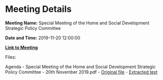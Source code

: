 # Meeting Details

**Meeting Name:** Special Meeting of the Home and Social Development Strategic Policy Committee

**Date and Time:** 2019-11-20 12:00:00

**[Link to Meeting](https://www.limerick.ie/council/whats-on/special-meeting-home-and-social-development-strategic-policy-committee)**

Files: 

Agenda - Special Meeting of the Home and Social Development Strategic Policy Committee - 20th November 2019.pdf - [Original file](https://www.limerick.ie/sites/default/files/media/documents/2019-11/Special%20SPC%20Agenda.pdf) - [Extracted text](./Agenda%20-%C2%A0Special%20Meeting%20of%20the%20Home%20and%20Social%20Development%20Strategic%20Policy%20Committee%20-%2020th%20November%202019.md)

